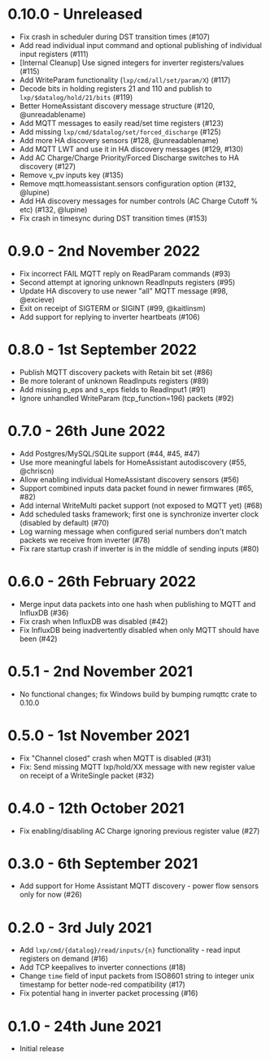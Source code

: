 # 0.10.0 - Unreleased

* Fix crash in scheduler during DST transition times (#107)
* Add read individual input command and optional publishing of individual input registers (#111)
* [Internal Cleanup] Use signed integers for inverter registers/values (#115)
* Add WriteParam functionality (`lxp/cmd/all/set/param/X`) (#117)
* Decode bits in holding registers 21 and 110 and publish to `lxp/$datalog/hold/21/bits` (#119)
* Better HomeAssistant discovery message structure (#120, @unreadablename)
* Add MQTT messages to easily read/set time registers (#123)
* Add missing `lxp/cmd/$datalog/set/forced_discharge` (#125)
* Add more HA discovery sensors (#128, @unreadablename)
* Add MQTT LWT and use it in HA discovery messages (#129, #130)
* Add AC Charge/Charge Priority/Forced Discharge switches to HA discovery (#127)
* Remove v_pv inputs key (#135)
* Remove mqtt.homeassistant.sensors configuration option (#132, @lupine)
* Add HA discovery messages for number controls (AC Charge Cutoff % etc) (#132, @lupine)
* Fix crash in timesync during DST transition times (#153)


# 0.9.0 - 2nd November 2022

* Fix incorrect FAIL MQTT reply on ReadParam commands (#93)
* Second attempt at ignoring unknown ReadInputs registers (#95)
* Update HA discovery to use newer "all" MQTT message (#98, @excieve)
* Exit on receipt of SIGTERM or SIGINT (#99, @kaitlinsm)
* Add support for replying to inverter heartbeats (#106)


# 0.8.0 - 1st September 2022

* Publish MQTT discovery packets with Retain bit set (#86)
* Be more tolerant of unknown ReadInputs registers (#89)
* Add missing p_eps and s_eps fields to ReadInput1 (#91)
* Ignore unhandled WriteParam (tcp_function=196) packets (#92)


# 0.7.0 - 26th June 2022

* Add Postgres/MySQL/SQLite support (#44, #45, #47)
* Use more meaningful labels for HomeAssistant autodiscovery (#55, @chriscn)
* Allow enabling individual HomeAssistant discovery sensors (#56)
* Support combined inputs data packet found in newer firmwares (#65, #82)
* Add internal WriteMulti packet support (not exposed to MQTT yet) (#68)
* Add scheduled tasks framework; first one is synchronize inverter clock (disabled by default) (#70)
* Log warning message when configured serial numbers don't match packets we receive from inverter (#78)
* Fix rare startup crash if inverter is in the middle of sending inputs (#80)


# 0.6.0 - 26th February 2022

* Merge input data packets into one hash when publishing to MQTT and InfluxDB (#36)
* Fix crash when InfluxDB was disabled (#42)
* Fix InfluxDB being inadvertently disabled when only MQTT should have been (#42)


# 0.5.1 - 2nd November 2021

* No functional changes; fix Windows build by bumping rumqttc crate to 0.10.0


# 0.5.0 - 1st November 2021

* Fix "Channel closed" crash when MQTT is disabled (#31)
* Fix: Send missing MQTT lxp/hold/XX message with new register value on receipt of a WriteSingle packet (#32)


# 0.4.0 - 12th October 2021

* Fix enabling/disabling AC Charge ignoring previous register value (#27)


# 0.3.0 - 6th September 2021

* Add support for Home Assistant MQTT discovery - power flow sensors only for now (#26)


# 0.2.0 - 3rd July 2021

* Add `lxp/cmd/{datalog}/read/inputs/{n}` functionality - read input registers on demand (#16)
* Add TCP keepalives to inverter connections (#18)
* Change `time` field of input packets from ISO8601 string to integer unix timestamp for better node-red compatibility (#17)
* Fix potential hang in inverter packet processing (#16)


# 0.1.0 - 24th June 2021

* Initial release
